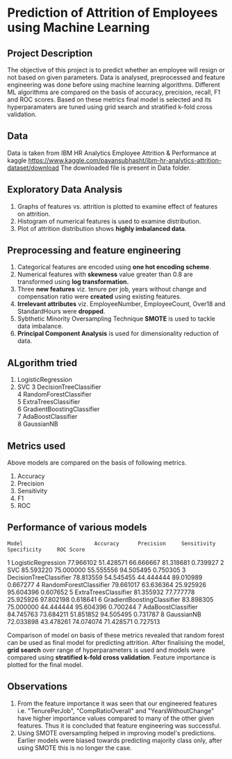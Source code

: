 #  Prediction of Attrition of Employees using Machine Learning 
##  Project Description
The objective of this project is to predict whether an employee will resign or not based on given parameters. Data is analysed, preprocessed and feature engineering was done
before using machine learning algorithms. Different ML algorithms are compared on the basis of accuracy, precision, recall, F1 and ROC scores. Based on these metrics final model 
is selected and its hyperparamaters are tuned using grid search and stratified k-fold cross validation. 

## Data
Data is taken from IBM HR Analytics Employee Attrition & Performance at kaggle https://www.kaggle.com/pavansubhasht/ibm-hr-analytics-attrition-dataset/download
The downloaded file is present in Data folder. 

## Exploratory Data Analysis
1. Graphs of features vs. attrition is plotted to examine effect of features on attrition.
2. Histogram of numerical features is used to examine distribution.
3. Plot of attrition distribution shows **highly imbalanced data**.

## Preprocessing and feature engineering
1. Categorical features are encoded using **one hot encoding scheme**.
2. Numerical features with **skewness** value greater than 0.8 are transformed using **log transformation.**
3. Three **new features** viz. tenure per job, years without change and compensation ratio were **created** using existing features.
4. **Irrelevant attributes** viz. EmployeeNumber, EmployeeCount, Over18 and StandardHours were **dropped**.
5. Sybthetic Minority Oversampling Technique **SMOTE** is used to tackle data imbalance.
6. **Principal Component Analysis** is used for dimensionality reduction of data.

## ALgorithm tried
1. LogisticRegression
2. SVC
3 	DecisionTreeClassifier 	    
4 	RandomForestClassifier 	    
5 	ExtraTreesClassifier 	      
6 	GradientBoostingClassifier 	
7 	AdaBoostClassifier 	        
8 	GaussianNB 	

## Metrics used
Above models are compared on the basis of following metrics.
1. Accuracy
2. Precision
3. Sensitivity
4. F1
5. ROC

## Performance of various models
    Model 	                    Accuracy 	  Precision 	Sensitivity 	Specificity 	ROC Score
1 	LogisticRegression 	        77.966102 	51.428571 	66.666667 	  81.318681 	  0.739927
2 	SVC 	                      85.593220 	75.000000 	55.555556 	  94.505495 	  0.750305
3 	DecisionTreeClassifier 	    78.813559 	54.545455 	44.444444 	  89.010989 	  0.667277
4 	RandomForestClassifier 	    79.661017 	63.636364 	25.925926 	  95.604396 	  0.607652
5 	ExtraTreesClassifier 	      81.355932 	77.777778 	25.925926 	  97.802198 	  0.618641
6 	GradientBoostingClassifier 	83.898305 	75.000000 	44.444444 	  95.604396 	  0.700244
7 	AdaBoostClassifier 	        84.745763 	73.684211 	51.851852 	  94.505495 	  0.731787
8 	GaussianNB 	                72.033898 	43.478261 	74.074074 	  71.428571 	  0.727513




Comparison of model on basis of these metrics revealed that random forest can be used as final model for predicting attrition.
After finalising the model, **grid search** over range of hyperparameters is used and models were compared using **stratified k-fold cross validation**.
Feature importance is plotted for the final model.

## Observations
1. From the feature importance it was seen that our engineered features i.e. "TenurePerJob", "CompRatioOverall" and "YearsWithoutChange" have higher importance values compared to many of the other given features. Thus it is concluded that feature engineering was successful.
2. Using SMOTE oversampling helped in improving model's predictions. Earlier models were biased towards predicting majority class only, after using SMOTE this is no longer the case.

